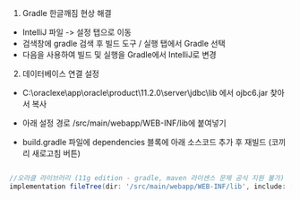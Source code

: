 1. Gradle 한글깨짐 현상 해결
- IntelliJ 파일 -> 설정 탭으로 이동
- 검색창에 gradle 검색 후 빌드 도구 / 실행 탭에서 Gradle 선택
- 다음을 사용하여 빌드 및 실행을 Gradle에서 IntelliJ로 변경

2. 데이터베이스 연결 설정
- C:\oraclexe\app\oracle\product\11.2.0\server\jdbc\lib 에서 ojbc6.jar 찾아서 복사
- 아래 설정 경로 /src/main/webapp/WEB-INF/lib에 붙여넣기

- build.gradle 파일에 dependencies 블록에 아래 소스코드 추가 후 재빌드 (코끼리 새로고침 버튼)
```groovy

//오라클 라이브러리 (11g edition - gradle, maven 라이센스 문제 공식 지원 불가)
implementation fileTree(dir: '/src/main/webapp/WEB-INF/lib', include: ['*.jar'])
```